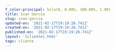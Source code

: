 ```yaml
---
f_color-principal: hsla(0, 0.00%, 100.00%, 1.00)
title: Ivan García
slug: ivan-garcia
updated-on: '2021-02-17T19:19:26.741Z'
created-on: '2021-02-17T19:19:26.741Z'
published-on: '2021-02-17T19:19:26.741Z'
layout: '[cliente].html'
tags: cliente
---
```



